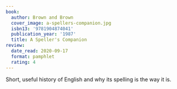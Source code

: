```yaml
---
book:
  author: Brown and Brown
  cover_image: a-spellers-companion.jpg
  isbn13: '9781904874041'
  publication_year: '1987'
  title: A Speller's Companion
review:
  date_read: 2020-09-17
  format: pamphlet
  rating: 4
---
```


Short, useful history of English and why its spelling is the way it is.
